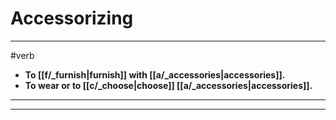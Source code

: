 # Accessorizing
---
#verb
- **To [[f/_furnish|furnish]] with [[a/_accessories|accessories]].**
- **To wear or to [[c/_choose|choose]] [[a/_accessories|accessories]].**
---
---
